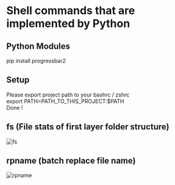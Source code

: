 # Shell commands that are implemented by Python


## Python Modules
pip install progressbar2


## Setup
Please export project path to your bashrc / zshrc  
export PATH=PATH_TO_THIS_PROJECT:$PATH  
Done !


## fs (File stats of first layer folder structure)
<a data-flickr-embed="true" title="fs"><img src="https://c1.staticflickr.com/3/2939/33218875840_88af7da9df_z.jpg" alt="fs"></a>


## rpname (batch replace file name)
<a data-flickr-embed="true" title="rpname"><img src="https://c1.staticflickr.com/4/3952/33602123605_9a5f530a21_z.jpg" alt="rpname"></a>
